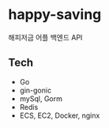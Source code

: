 # happy-saving
해피저금 어플 백엔드 API       
 

## Tech
- Go        
- gin-gonic         
- mySql, Gorm        
- Redis       
- ECS, EC2, Docker, nginx        
